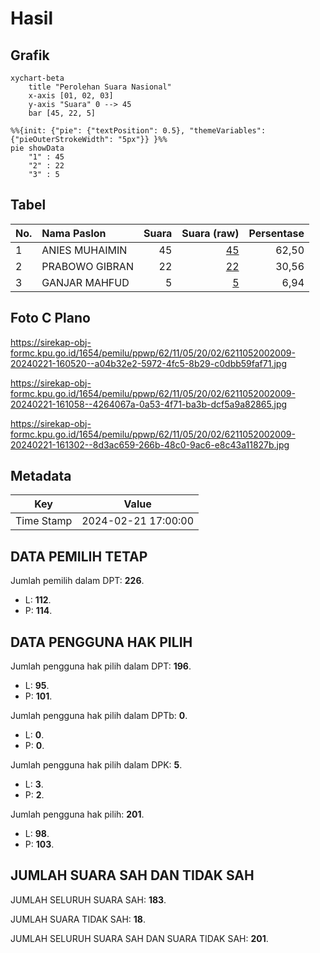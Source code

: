 # Hasil

## Grafik

```mermaid
xychart-beta
    title "Perolehan Suara Nasional"
    x-axis [01, 02, 03]
    y-axis "Suara" 0 --> 45
    bar [45, 22, 5]
```

```mermaid
%%{init: {"pie": {"textPosition": 0.5}, "themeVariables": {"pieOuterStrokeWidth": "5px"}} }%%
pie showData
    "1" : 45
    "2" : 22
    "3" : 5
```

## Tabel

| No. | Nama Paslon    | Suara | Suara (raw) | Persentase |
|:--- |:-------------- | -----:| -----------:| ----------:|
| 1   | ANIES MUHAIMIN | 45    | [45][p-1]   | 62,50      |
| 2   | PRABOWO GIBRAN | 22    | [22][p-2]   | 30,56      |
| 3   | GANJAR MAHFUD  | 5     | [5][p-3]    | 6,94       |


[p-1]: https://github.com/gigit-pemilu/pemilu-2024/blob/main/pilpres/hitung-suara/sub/62-kalimantan-tengah/sub/11-pulang-pisau/sub/05-kahayan-hilir/sub/2002-mintin/sub/009-tps/sub/paslon-1.txt
[p-2]: https://github.com/gigit-pemilu/pemilu-2024/blob/main/pilpres/hitung-suara/sub/62-kalimantan-tengah/sub/11-pulang-pisau/sub/05-kahayan-hilir/sub/2002-mintin/sub/009-tps/sub/paslon-2.txt
[p-3]: https://github.com/gigit-pemilu/pemilu-2024/blob/main/pilpres/hitung-suara/sub/62-kalimantan-tengah/sub/11-pulang-pisau/sub/05-kahayan-hilir/sub/2002-mintin/sub/009-tps/sub/paslon-3.txt

## Foto C Plano

https://sirekap-obj-formc.kpu.go.id/1654/pemilu/ppwp/62/11/05/20/02/6211052002009-20240221-160520--a04b32e2-5972-4fc5-8b29-c0dbb59faf71.jpg

https://sirekap-obj-formc.kpu.go.id/1654/pemilu/ppwp/62/11/05/20/02/6211052002009-20240221-161058--4264067a-0a53-4f71-ba3b-dcf5a9a82865.jpg

https://sirekap-obj-formc.kpu.go.id/1654/pemilu/ppwp/62/11/05/20/02/6211052002009-20240221-161302--8d3ac659-266b-48c0-9ac6-e8c43a11827b.jpg


## Metadata

| Key        | Value               |
| ---------- | ------------------- |
| Time Stamp | 2024-02-21 17:00:00 |


## DATA PEMILIH TETAP

Jumlah pemilih dalam DPT: **226**.
 * L: **112**.
 * P: **114**.

## DATA PENGGUNA HAK PILIH

Jumlah pengguna hak pilih dalam DPT: **196**.
 * L: **95**.
 * P: **101**.

Jumlah pengguna hak pilih dalam DPTb: **0**.
 * L: **0**.
 * P: **0**.

Jumlah pengguna hak pilih dalam DPK: **5**.
 * L: **3**.
 * P: **2**.

Jumlah pengguna hak pilih: **201**.
 * L: **98**.
 * P: **103**.

## JUMLAH SUARA SAH DAN TIDAK SAH

JUMLAH SELURUH SUARA SAH: **183**.

JUMLAH SUARA TIDAK SAH: **18**.

JUMLAH SELURUH SUARA SAH DAN SUARA TIDAK SAH: **201**.


